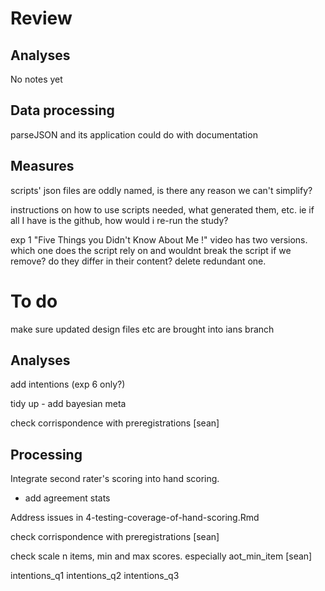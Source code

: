 # Review 

## Analyses

No notes yet

## Data processing

parseJSON and its application could do with documentation

## Measures

scripts' json files are oddly named, is there any reason we can't simplify?

instructions on how to use scripts needed, what generated them, etc. ie if all I have is the github, how would i re-run the study?

exp 1 "Five Things you Didn't Know About Me !" video has two versions. which one does the script rely on and wouldnt break the script if we remove? do they differ in their content? delete redundant one.



# To do

make sure updated design files etc are brought into ians branch

## Analyses

add intentions (exp 6 only?)

tidy up - add bayesian meta  

check corrispondence with preregistrations [sean]

## Processing

Integrate second rater's scoring into hand scoring.

- add agreement stats

Address issues in 4-testing-coverage-of-hand-scoring.Rmd

check corrispondence with preregistrations [sean]

check scale n items, min and max scores. especially aot_min_item [sean]

intentions_q1	intentions_q2	intentions_q3